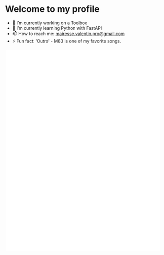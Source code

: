 # Welcome to my profile

- 🔭 I’m currently working on a Toolbox 
- 🌱 I’m currently learning Python with FastAPI
- 📫 How to reach me: mairesse.valentin.pro@gmail.com
- ⚡ Fun fact: 'Outro' - M83 is one of my favorite songs.

<p align="center"><img src="/github-metrics.svg" alt="Metrics" width="500"></p>
